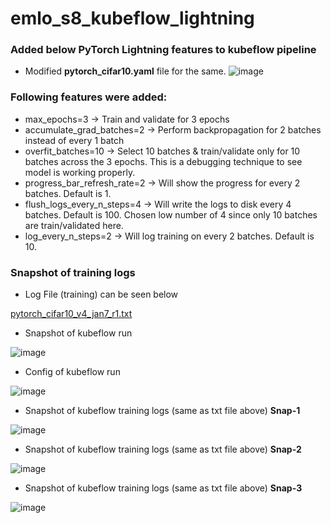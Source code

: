 # emlo_s8_kubeflow_lightning
### Added below PyTorch Lightning features to kubeflow pipeline

- Modified **pytorch_cifar10.yaml** file for the same.
![image](https://user-images.githubusercontent.com/43835604/148549790-0ae0ff71-fe0a-4128-a744-fe5183ab1f86.png)

### Following features were added:

- max_epochs=3 -> Train and validate for 3 epochs 
- accumulate_grad_batches=2 -> Perform backpropagation for 2 batches instead of every 1 batch
- overfit_batches=10 -> Select 10 batches & train/validate only for 10 batches across the 3 epochs. This is a debugging technique to see model is working properly.
- progress_bar_refresh_rate=2 -> Will show the progress for every 2 batches. Default is 1.
- flush_logs_every_n_steps=4 -> Will write the logs to disk every 4 batches. Default is 100. Chosen low number of 4 since only 10 batches are train/validated here.
- log_every_n_steps=2 -> Will log training on every 2 batches. Default is 10.

### Snapshot of training logs

- Log File (training) can be seen below

[pytorch_cifar10_v4_jan7_r1.txt](https://github.com/anilbhatt1/emlo_s8_kubeflow_lightning/files/7829055/pytorch_cifar10_v4_jan7_r1.txt)

- Snapshot of kubeflow run

![image](https://user-images.githubusercontent.com/43835604/148550789-f87399bf-3118-4ca5-b741-8a6e506889e4.png)

- Config of kubeflow run

![image](https://user-images.githubusercontent.com/43835604/148551444-3857db55-d60d-47ae-8176-ebc8a1480ab2.png)

- Snapshot of kubeflow training logs (same as txt file above) **Snap-1**

![image](https://user-images.githubusercontent.com/43835604/148551168-fa75f9b1-6c64-43b5-a73c-4a0afd3cf8c0.png)

- Snapshot of kubeflow training logs (same as txt file above) **Snap-2**

![image](https://user-images.githubusercontent.com/43835604/148551236-df493cfe-c99f-485e-acaf-0965d78f0b68.png)

- Snapshot of kubeflow training logs (same as txt file above) **Snap-3**

![image](https://user-images.githubusercontent.com/43835604/148551277-d5759f5f-5782-4b26-8a53-20525c93ef52.png)



